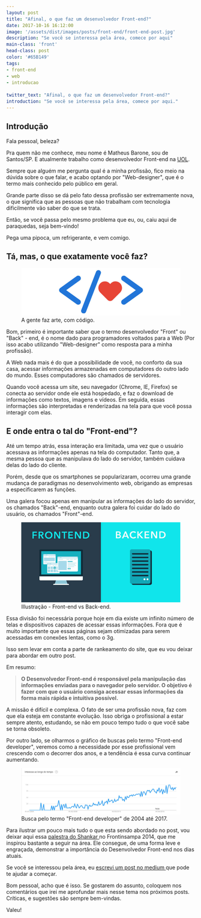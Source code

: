 ```yaml
---
layout: post
title: "Afinal, o que faz um desenvolvedor Front-end?"
date: 2017-10-16 16:12:00
image: '/assets/dist/images/posts/front-end/front-end-post.jpg'
description: "Se você se interessa pela área, comece por aqui"
main-class: 'front'
head-class: post
color: '#65B149'
tags:
- front-end
- web
- introducao

twitter_text: "Afinal, o que faz um desenvolvedor Front-end?"
introduction: "Se você se interessa pela área, comece por aqui."
---
```


## Introdução

Fala pessoal, beleza?

Pra quem não me conhece, meu nome é Matheus Barone, sou de Santos/SP. E atualmente trabalho como desenvolvedor Front-end na [UOL](https://www.uol.com.br/).

Sempre que alguém me pergunta qual é a minha profissão, fico meio na dúvida sobre o que falar, e acabo optando por "Web-designer", que é o termo mais conhecido pelo público em geral.

Grande parte disso se dá pelo fato dessa profissão ser extremamente nova, o que significa que as pessoas que não trabalham com tecnologia dificilmente vão saber do que se trata.

Então, se você passa pelo mesmo problema que eu, ou, caiu aqui de paraquedas, seja bem-vindo!

Pega uma pipoca, um refrigerante, e vem comigo.


## Tá, mas, o que exatamente você faz?

<figure>
  <img src="/assets/dist/images/posts/front-end/front-end-illustration.jpg" alt="A gente faz arte, com código."/>
  <figcaption>A gente faz arte, com código.</figcaption>
</figure>

Bom, primeiro é importante saber que o termo desenvolvedor "Front" ou "Back" - end, é o nome dado para programadores voltados para a Web (Por isso acabo utilizando "Web-designer" como resposta para a minha profissão).

A Web nada mais é do que a possibilidade de você, no conforto da sua casa, acessar informações armazenadas em computadores do outro lado do mundo. Esses computadores são chamados de servidores.

Quando você acessa um site, seu navegador (Chrome, IE, Firefox) se conecta ao servidor onde ele está hospedado, e faz o download de informações como textos, imagens e vídeos. Em seguida, essas informações são interpretadas e renderizadas na tela para que você possa interagir com elas.

## E onde entra o tal do "Front-end"?

Até um tempo atrás, essa interação era limitada, uma vez que o usuário acessava as informações apenas na tela do computador. Tanto que, a mesma pessoa que as manipulava do lado do servidor, também cuidava delas do lado do cliente.

Porém, desde que os smartphones se popularizaram, ocorreu uma grande mudança de paradigmas no desenvolvimento web, obrigando as empresas a especificarem as funções.

Uma galera focou apenas em manipular as informações do lado do servidor, os chamados "Back"-end, enquanto outra galera foi cuidar do lado do usuário, os chamados "Front"-end.


<figure>
  <img src="/assets/dist/images/posts/front-end/frontend-backend-illustration.jpg" alt="Illustração - Front-end vs Back-end."/>
  <figcaption>Illustração - Front-end vs Back-end.</figcaption>
</figure>

Essa divisão foi necessária porque hoje em dia existe um infinito número de telas e dispositivos capazes de acessar essas informações. Fora que é muito importante que essas páginas sejam otimizadas para serem acessadas em conexões lentas, como o 3g.

Isso sem levar em conta a parte de rankeamento do site, que eu vou deixar para abordar em outro post.

Em resumo:

>**O Desenvolvedor Front-end é responsável pela manipulação das informações enviadas para o navegador pelo servidor. O objetivo é fazer com que o usuário consiga acessar essas informações da forma mais rápida e intuitiva possível.**

A missão é difícil e complexa. O fato de ser uma profissão nova, faz com que ela esteja em constante evolução. Isso obriga o profissional a estar sempre atento, estudando, se não em pouco tempo tudo o que você sabe se torna obsoleto. 

Por outro lado, se olharmos o gráfico de buscas pelo termo "Front-end developer", veremos como a necessidade por esse profissional vem crescendo com o decorrer dos anos, e a tendência é essa curva continuar aumentando.

<figure>
  <img src="/assets/dist/images/posts/front-end/front-end-search.jpg" alt="Busca pelo termo 'Front-end developer' de 2004 até 2017"/>
  <figcaption>Busca pelo termo "Front-end developer" de 2004 até 2017.</figcaption>
</figure>

Para ilustrar um pouco mais tudo o que esta sendo abordado no post, vou deixar aqui essa [palestra do Shankar <i class="fa fa-share-square-o" aria-hidden="true"></i>](https://www.youtube.com/watch?v=cmT3clnhbiQ) no Frontinsampa 2014, que me inspirou bastante a seguir na área. Ele consegue, de uma forma leve e engraçada, demonstrar a importância do Desenvolvedor Front-end nos dias atuais. 

Se você se interessou pela área, eu [escrevi um post no medium <i class="fa fa-share-square-o" aria-hidden="true"></i>](https://medium.com/@matheusvbarone/e-se-hoje-fosse-meu-primeiro-dia-como-desenvolvedor-front-end-5fc5b19e2228) que pode te ajudar a começar.

Bom pessoal, acho que é isso. Se gostarem do assunto, coloquem nos comentários que irei me aprofundar mais nesse tema nos próximos posts. Críticas, e sugestões são sempre bem-vindas.

Valeu!

